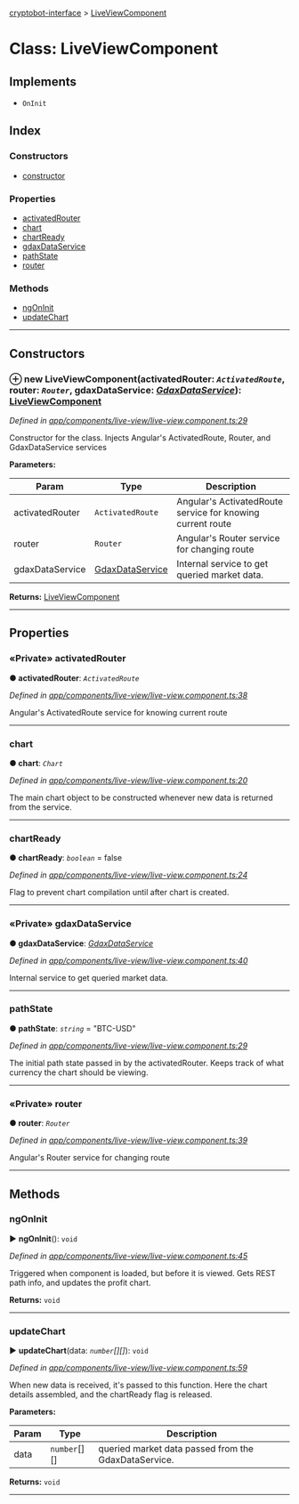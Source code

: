 [cryptobot-interface](../README.md) > [LiveViewComponent](../classes/liveviewcomponent.md)



# Class: LiveViewComponent

## Implements

* `OnInit`

## Index

### Constructors

* [constructor](liveviewcomponent.md#markdown-header-constructor)


### Properties

* [activatedRouter](liveviewcomponent.md#markdown-header-private-activatedrouter)
* [chart](liveviewcomponent.md#markdown-header-chart)
* [chartReady](liveviewcomponent.md#markdown-header-chartready)
* [gdaxDataService](liveviewcomponent.md#markdown-header-private-gdaxdataservice)
* [pathState](liveviewcomponent.md#markdown-header-pathstate)
* [router](liveviewcomponent.md#markdown-header-private-router)


### Methods

* [ngOnInit](liveviewcomponent.md#markdown-header-ngoninit)
* [updateChart](liveviewcomponent.md#markdown-header-updatechart)



---
## Constructors



### ⊕ **new LiveViewComponent**(activatedRouter: *`ActivatedRoute`*, router: *`Router`*, gdaxDataService: *[GdaxDataService](gdaxdataservice.md)*): [LiveViewComponent](liveviewcomponent.md)


*Defined in [app/components/live-view/live-view.component.ts:29](https://github.com/WilliamRADFunk/cryptobot-interface/blob/afbaa0e/src/app/components/live-view/live-view.component.ts#L29)*



Constructor for the class. Injects Angular's ActivatedRoute, Router, and GdaxDataService services


**Parameters:**

| Param | Type | Description |
| ------ | ------ | ------ |
| activatedRouter | `ActivatedRoute`   |  Angular's ActivatedRoute service for knowing current route |
| router | `Router`   |  Angular's Router service for changing route |
| gdaxDataService | [GdaxDataService](gdaxdataservice.md)   |  Internal service to get queried market data. |





**Returns:** [LiveViewComponent](liveviewcomponent.md)

---


## Properties


### «Private» activatedRouter

**●  activatedRouter**:  *`ActivatedRoute`* 

*Defined in [app/components/live-view/live-view.component.ts:38](https://github.com/WilliamRADFunk/cryptobot-interface/blob/afbaa0e/src/app/components/live-view/live-view.component.ts#L38)*



Angular's ActivatedRoute service for knowing current route




___



###  chart

**●  chart**:  *`Chart`* 

*Defined in [app/components/live-view/live-view.component.ts:20](https://github.com/WilliamRADFunk/cryptobot-interface/blob/afbaa0e/src/app/components/live-view/live-view.component.ts#L20)*



The main chart object to be constructed whenever new data is returned from the service.




___



###  chartReady

**●  chartReady**:  *`boolean`*  = false

*Defined in [app/components/live-view/live-view.component.ts:24](https://github.com/WilliamRADFunk/cryptobot-interface/blob/afbaa0e/src/app/components/live-view/live-view.component.ts#L24)*



Flag to prevent chart compilation until after chart is created.




___



### «Private» gdaxDataService

**●  gdaxDataService**:  *[GdaxDataService](gdaxdataservice.md)* 

*Defined in [app/components/live-view/live-view.component.ts:40](https://github.com/WilliamRADFunk/cryptobot-interface/blob/afbaa0e/src/app/components/live-view/live-view.component.ts#L40)*



Internal service to get queried market data.




___



###  pathState

**●  pathState**:  *`string`*  = "BTC-USD"

*Defined in [app/components/live-view/live-view.component.ts:29](https://github.com/WilliamRADFunk/cryptobot-interface/blob/afbaa0e/src/app/components/live-view/live-view.component.ts#L29)*



The initial path state passed in by the activatedRouter. Keeps track of what currency the chart should be viewing.




___



### «Private» router

**●  router**:  *`Router`* 

*Defined in [app/components/live-view/live-view.component.ts:39](https://github.com/WilliamRADFunk/cryptobot-interface/blob/afbaa0e/src/app/components/live-view/live-view.component.ts#L39)*



Angular's Router service for changing route




___


## Methods


###  ngOnInit

► **ngOnInit**(): `void`



*Defined in [app/components/live-view/live-view.component.ts:45](https://github.com/WilliamRADFunk/cryptobot-interface/blob/afbaa0e/src/app/components/live-view/live-view.component.ts#L45)*



Triggered when component is loaded, but before it is viewed. Gets REST path info, and updates the profit chart.




**Returns:** `void`





___



###  updateChart

► **updateChart**(data: *`number`[][]*): `void`



*Defined in [app/components/live-view/live-view.component.ts:59](https://github.com/WilliamRADFunk/cryptobot-interface/blob/afbaa0e/src/app/components/live-view/live-view.component.ts#L59)*



When new data is received, it's passed to this function. Here the chart details assembled, and the chartReady flag is released.


**Parameters:**

| Param | Type | Description |
| ------ | ------ | ------ |
| data | `number`[][]   |  queried market data passed from the GdaxDataService. |





**Returns:** `void`





___


